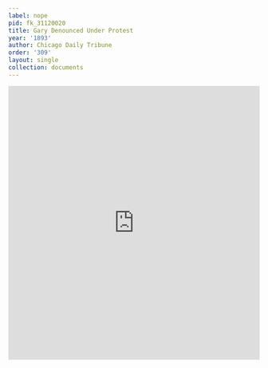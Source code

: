```yaml
---
label: nope
pid: fk_31120020
title: Gary Denounced Under Protest
year: '1893'
author: Chicago Daily Tribune
order: '309'
layout: single
collection: documents
---
```

<iframe src="https://northwestern.app.box.com/embed/s/8e2bjz4njb64hpcjq9bpr22wy1hkbp05?sortColumn=date&view=list" width="100%" height="550" frameborder="0" allowfullscreen webkitallowfullscreen msallowfullscreen></iframe>
